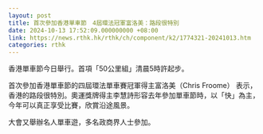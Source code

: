 ```yaml
---
layout: post
title: 首次參加香港單車節　4屆環法冠軍富洛美：路段很特別
date: 2024-10-13 17:52:09.000000000 +08:00
link: https://news.rthk.hk/rthk/ch/component/k2/1774321-20241013.htm
categories: rthk
---
```


香港單車節今日舉行。首項「50公里組」清晨5時許起步。

首次參加香港單車節的四屆環法單車賽冠軍得主富洛美（Chris Froome） 表示，香港的路段很特別。奧運獎牌得主李慧詩形容去年參加單車節時，以「快」為主，今年可以真正享受比賽，欣賞沿途風景。

大會又舉辦名人單車遊，多名政商界人士參加。
